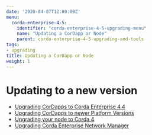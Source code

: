 ```yaml
---
date: '2020-04-07T12:00:00Z'
menu:
  corda-enterprise-4-5:
    identifier: "corda-enterprise-4-5-upgrading-menu"
    name: "Updating a CorDapp or Node"
    parent: corda-enterprise-4-5-upgrading-and-tools
tags:
- upgrading
title: Updating a CorDapp or Node
weight: 1
---
```


# Updating to a new version

* [Upgrading CorDapps to Corda Enterprise 4.4](app-upgrade-notes-enterprise.md)
* [Upgrading CorDapps to newer Platform Versions](app-upgrade-notes.md)
* [Upgrading your node to Corda 4](node-upgrade-notes.md)
* [Upgrading Corda Enterprise Network Manager](/docs/cenm/1.2/upgrade-notes.md)
